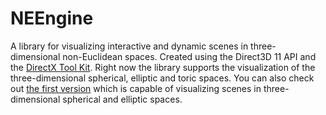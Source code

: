# NEEngine
A library for visualizing interactive and dynamic scenes in three-dimensional non-Euclidean spaces. Created using the Direct3D 11 API and the [DirectX Tool Kit](https://github.com/microsoft/DirectXTK).
Right now the library supports the visualization of the three-dimensional spherical, elliptic and toric spaces. You can also check out [the first version](https://github.com/dmigranov/SphEll3D) which is capable of visualizing scenes in three-dimensional spherical and elliptic spaces. 